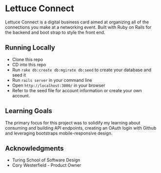 # Lettuce Connect

Lettuce Connect is a digital business card aimed at organizing all of the connections you make at a networking event. Built with Ruby on Rails for the backend and boot strap to style the front end. 

## Running Locally

* Clone this repo
* CD into this repo
* Run `rake db:create db:mgirate db:seed` to create your database and seed it
* Run `rails server` in your command line
* Open `http://localhost:3000/` in your browser
* Refer to the seed file for account information or create your own account.

## Learning Goals

The primary focus for this project was to solidify my learning about consuming and building API endpoints, creating an OAuth login with Github and leveraging bootstraps mobile-responsive design. 

## Acknowledgments 

* Turing School of Software Design
* Cory Westerfield - Product Owner 
